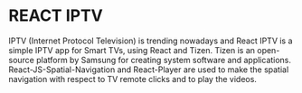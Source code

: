 # REACT IPTV

IPTV (Internet Protocol Television) is trending nowadays and React IPTV is a simple IPTV app for Smart TVs, using React and Tizen. Tizen is an open-source platform by Samsung for creating system software and applications. React-JS-Spatial-Navigation and React-Player are used to make the spatial navigation with respect to TV remote clicks and to play the videos.
